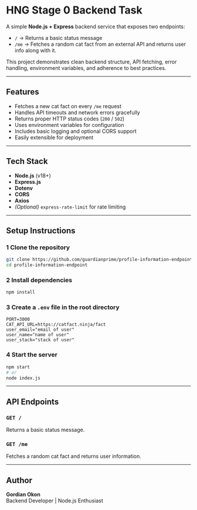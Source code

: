 # HNG Stage 0 Backend Task

A simple **Node.js + Express** backend service that exposes two endpoints:

- `/` → Returns a basic status message
- `/me` → Fetches a random cat fact from an external API and returns user info along with it.

This project demonstrates clean backend structure, API fetching, error handling, environment variables, and adherence to best practices.

---

## Features

- Fetches a new cat fact on every `/me` request
- Handles API timeouts and network errors gracefully
- Returns proper HTTP status codes (`200` / `502`)
- Uses environment variables for configuration
- Includes basic logging and optional CORS support
- Easily extensible for deployment

---

## Tech Stack

- **Node.js** (v18+)
- **Express.js**
- **Dotenv**
- **CORS**
- **Axios**
- _(Optional)_ `express-rate-limit` for rate limiting

---

## Setup Instructions

### 1️ Clone the repository

```bash
git clone https://github.com/guardianprime/profile-information-endpoint.git
cd profile-information-endpoint
```

### 2️ Install dependencies

```bash
npm install
```

### 3️ Create a `.env` file in the root directory

```env
PORT=3000
CAT_API_URL=https://catfact.ninja/fact
user_email="email of user"
user_name="name of user"
user_stack="stack of user"
```

### 4️ Start the server

```bash
npm start
# or
node index.js
```

---

## API Endpoints

### `GET /`

Returns a basic status message.

### `GET /me`

Fetches a random cat fact and returns user information.

---

## Author

**Gordian Okon**  
Backend Developer | Node.js Enthusiast

